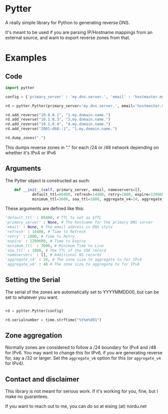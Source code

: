 # Pytter
A really simple library for Python to generating reverse DNS.

It's meant to be used if you are parsing IP/Hostname mappings from an external
source, and want to export reverse zones from that.

# Examples

## Code

```python
import pytter

config = {'primary_server' : 'my.dns.server.', 'email' : 'hostmaster.my.dns.'}

rd = pytter.Pytter(primary_server='my.dns.server.', email='hostmaster.my.dns.')

rd.add_reverse("10.0.0.1", "1.my.domain.name.")
rd.add_reverse("10.1.0.3", "3,my.domain.name.")
rd.add_reverse("10.1.0.4", "4.my.domain.name.")
rd.add_reverse("2001:db8::1", "1.my.domain.name.")

rd.dump_zones(".")
```

This dumps reverse zones in "." for each /24 or /48 network depending on
whether it's IPv4 or IPv6

## Arguments

The Pytter object is constructed as such:

```python
    def __init__(self, primary_server, email, nameservers=[], 
            default_ttl=86400, refresh=14400, retry=1800, expire=1209600,
            minimum_ttl=3600, soa_ttl=1800, aggregate_v4=24, aggregate_v6=48):

```

These arguments are defined like this:

```python
'default_ttl' : 86400, # TTL to set as $TTL
'primary_server' : None, # The hostname for the primary DNS server
'email' : None, # The email address in DNS style
'refresh' : 14400, # Time to Refresh
'retry' : 1800, # Time to Retry
'expire' : 1209600, # Time to Expire
'minimum_ttl' : 3600, # Minimum Time to Live
'soa_ttl' : 1800, # The TTL of the SOA record
'nameservers' : [], # Additional NS records
'aggregate_v4' : 24, # The zone size to aggregate to for IPv4
'aggregate_v6' : 48 # The zone size to aggregate to for IPv6
```

## Setting the Serial

The serial of the zones are automatically set to YYYYMMDD00, but can be set to
whatever you want.

```python

rd = pytter.Pytter(config)

rd.serialnumber = time.strftime("%Y%m%d01")

```

## Zone aggregation

Normally zones are considered to follow a /24 boundary for IPv4 and /48 for
IPv6. You may want to change this for IPv6, if you are generating reverse for,
say a /32 or larger. Set the `aggregate_v6` option for this (or `aggregate_v4`
for IPv4).

## Contact and disclaimer

This library is not meant for serious work. If it's working for you, fine, but
I make no guarantees.

If you want to reach out to me, you can do so at eising (at) nordu.net

